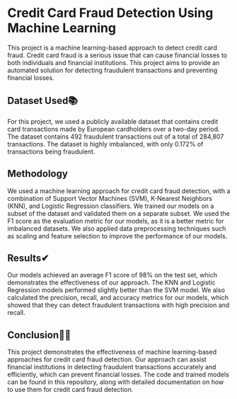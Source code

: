 # Credit Card Fraud Detection Using Machine Learning
This project is a machine learning-based approach to detect credit card fraud. Credit card fraud is a serious issue that can cause financial losses to both individuals and financial institutions. This project aims to provide an automated solution for detecting fraudulent transactions and preventing financial losses.

## Dataset Used📚
For this project, we used a publicly available dataset that contains credit card transactions made by European cardholders over a two-day period. The dataset contains 492 fraudulent transactions out of a total of 284,807 transactions. The dataset is highly imbalanced, with only 0.172% of transactions being fraudulent.

## Methodology
We used a machine learning approach for credit card fraud detection, with a combination of Support Vector Machines (SVM), K-Nearest Neighbors (KNN), and Logistic Regression classifiers. We trained our models on a subset of the dataset and validated them on a separate subset. We used the F1 score as the evaluation metric for our models, as it is a better metric for imbalanced datasets. We also applied data preprocessing techniques such as scaling and feature selection to improve the performance of our models. 

## Results✔
Our models achieved an average F1 score of 98% on the test set, which demonstrates the effectiveness of our approach. The KNN and Logistic Regression models performed slightly better than the SVM model. We also calculated the precision, recall, and accuracy metrics for our models, which showed that they can detect fraudulent transactions with high precision and recall.

## Conclusion📝📝
This project demonstrates the effectiveness of machine learning-based approaches for credit card fraud detection. Our approach can assist financial institutions in detecting fraudulent transactions accurately and efficiently, which can prevent financial losses. The code and trained models can be found in this repository, along with detailed documentation on how to use them for credit card fraud detection.
